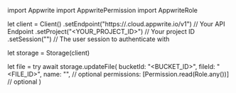 import Appwrite
import AppwritePermission
import AppwriteRole

let client = Client()
    .setEndpoint("https://<REGION>.cloud.appwrite.io/v1") // Your API Endpoint
    .setProject("<YOUR_PROJECT_ID>") // Your project ID
    .setSession("") // The user session to authenticate with

let storage = Storage(client)

let file = try await storage.updateFile(
    bucketId: "<BUCKET_ID>",
    fileId: "<FILE_ID>",
    name: "<NAME>", // optional
    permissions: [Permission.read(Role.any())] // optional
)

